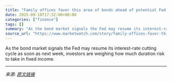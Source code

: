 ```yaml
---
title: "Family offices favor this area of bonds ahead of potential Fed rate cuts, Goldman Sachs finds"
date: 2025-09-10T17:32:00+08:00
categories: ["finance"]
tags: []
summary: "As the bond market signals the Fed may resume its interest-rate cutting cycle as soon as next week, investors are weighing how much duration risk to take in fixed income."
source_url: "https://www.marketwatch.com/story/family-offices-favor-this-area-of-bonds-ahead-of-potential-fed-rate-cuts-goldman-sachs-finds-55fc2a16?mod=mw_rss_topstories"
---
```


As the bond market signals the Fed may resume its interest-rate cutting cycle as soon as next week, investors are weighing how much duration risk to take in fixed income.

---

*来源: [原文链接](https://www.marketwatch.com/story/family-offices-favor-this-area-of-bonds-ahead-of-potential-fed-rate-cuts-goldman-sachs-finds-55fc2a16?mod=mw_rss_topstories)*
